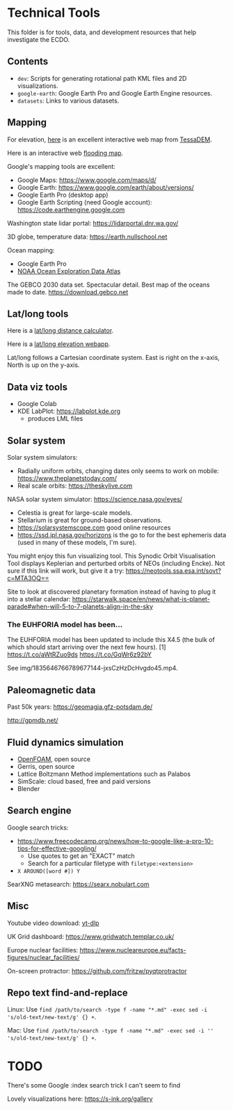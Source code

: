 # Technical Tools

This folder is for tools, data, and development resources that help investigate the ECDO.

## Contents

- `dev`: Scripts for generating rotational path KML files and 2D visualizations.
- `google-earth`: Google Earth Pro and Google Earth Engine resources.
- `datasets`: Links to various datasets.

## Mapping

For elevation, [here](https://en-gb.topographic-map.com/map/?center=14.43468%2C0.17578&popup=68.02073%2C175.78125) is an excellent interactive web map from [TessaDEM](https://tessadem.com/). 

Here is an interactive web [flooding map](https://floodmap.net).

Google's mapping tools are excellent:
- Google Maps: https://www.google.com/maps/d/
- Google Earth: https://www.google.com/earth/about/versions/
- Google Earth Pro (desktop app)
- Google Earth Scripting (need Google account): https://code.earthengine.google.com

Washington state lidar portal: https://lidarportal.dnr.wa.gov/

3D globe, temperature data: https://earth.nullschool.net

Ocean mapping:
- Google Earth Pro
- [NOAA Ocean Exploration Data Atlas](https://ncei.noaa.gov/maps/ocean-exploration-data-atlas)

The GEBCO 2030 data set. Spectacular detail. Best map of the oceans made to date.
https://download.gebco.net

## Lat/long tools

Here is a [lat/long distance calculator](https://latlongdata.com/distance-calculator).

Here is a [lat/long elevation webapp](https://latlongdata.com/elevation).

Lat/long follows a Cartesian coordinate system. East is right on the x-axis, North is up on the y-axis.

## Data viz tools

- Google Colab
- KDE LabPlot: https://labplot.kde.org
	- produces LML files

## Solar system

Solar system simulators:
- Radially uniform orbits, changing dates only seems to work on mobile: https://www.theplanetstoday.com/
- Real scale orbits: https://theskylive.com

NASA solar system simulator: https://science.nasa.gov/eyes/

- Celestia is great for large-scale models.
- Stellarium is great for ground-based observations.
- https://solarsystemscope.com good online resources
- https://ssd.jpl.nasa.gov/horizons is the go to for the best ephemeris data (used in many of these models, I'm sure).

You might enjoy this fun visualizing tool.  This Synodic Orbit Visualisation Tool displays Keplerian and perturbed orbits of NEOs (including Encke).  Not sure if this link will work, but give it a try: https://neotools.ssa.esa.int/sovt?c=MTA3OQ==

Site to look at discovered planetary formation instead of having to plug it into a stellar calendar: https://starwalk.space/en/news/what-is-planet-parade#when-will-5-to-7-planets-align-in-the-sky

### The EUHFORIA model has been...

The EUHFORIA model has been updated to include this X4.5 (the bulk of which should start arriving over the next few hours). [1] https://t.co/aWtRZuo9ds https://t.co/GqWr6z92bY

See img/1835646766789677144-jxsCzHzDcHvgdo45.mp4.

## Paleomagnetic data

Past 50k years: https://geomagia.gfz-potsdam.de/

http://gpmdb.net/

## Fluid dynamics simulation

- [OpenFOAM](https://www.openfoam.com/), open source
- Gerris, open source
- Lattice Boltzmann Method implementations such as Palabos
- SimScale: cloud based, free and paid versions
- Blender

## Search engine

Google search tricks:
- https://www.freecodecamp.org/news/how-to-google-like-a-pro-10-tips-for-effective-googling/
	- Use quotes to get an "EXACT" match
	- Search for a particular filetype with `filetype:<extension>`
- `X AROUND([word #]) Y`

SearXNG metasearch: https://searx.nobulart.com

## Misc

Youtube video download: [yt-dlp](https://github.com/yt-dlp/yt-dlp)

UK Grid dashboard: https://www.gridwatch.templar.co.uk/

Europe nuclear facilities: https://www.nucleareurope.eu/facts-figures/nuclear_facilities/

On-screen protractor: https://github.com/fritzw/pyqtprotractor

## Repo text find-and-replace

Linux: Use `find /path/to/search -type f -name "*.md" -exec sed -i 's/old-text/new-text/g' {} +`.

Mac: Use `find /path/to/search -type f -name "*.md" -exec sed -i '' 's/old-text/new-text/g' {} +`.

# TODO

There's some Google :index search trick I can't seem to find

Lovely visualizations here: https://s-ink.org/gallery